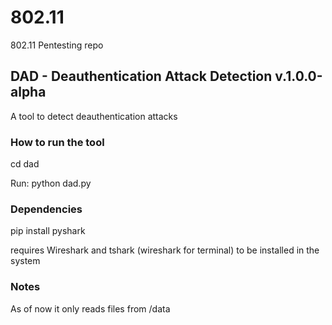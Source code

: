 # 802.11
802.11 Pentesting repo


## DAD - Deauthentication Attack Detection v.1.0.0-alpha

A tool to detect deauthentication attacks

### How to run the tool
cd dad

Run: python dad.py

### Dependencies
pip install pyshark

requires Wireshark and tshark (wireshark for terminal) to be installed in the system

### Notes
As of now it only reads files from /data
